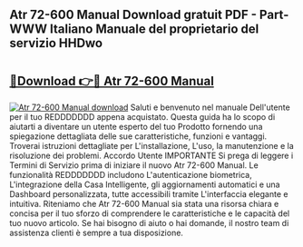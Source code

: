 ## Atr 72-600 Manual Download gratuit PDF - Part-WWW Italiano Manuale del proprietario del servizio HHDwo

# <h2><a href="http://df93r6p.blite.top/?on=Atr+72-600+Manual">🔗Download 👉🔴 Atr 72-600 Manual</a></h2>

[![Atr 72-600 Manual download](https://i.imgur.com/lujVjoI.png)](http://df93r6p.blite.top/?on=Atr+72-600+Manual)
Saluti e benvenuto nel manuale Dell'utente per il tuo REDDDDDDD appena acquistato. Questa guida ha lo scopo di aiutarti a diventare un utente esperto del tuo Prodotto fornendo una spiegazione dettagliata delle sue caratteristiche, funzioni e vantaggi. Troverai istruzioni dettagliate per L'installazione, L'uso, la manutenzione e la risoluzione dei problemi. Accordo Utente IMPORTANTE Si prega di leggere i Termini di Servizio prima di iniziare il nuovo Atr 72-600 Manual. Le funzionalità REDDDDDDD includono L'autenticazione biometrica, L'integrazione della Casa Intelligente, gli aggiornamenti automatici e una Dashboard personalizzata, tutte accessibili tramite L'interfaccia elegante e intuitiva. Riteniamo che Atr 72-600 Manual sia stata una risorsa chiara e concisa per il tuo sforzo di comprendere le caratteristiche e le capacità del tuo nuovo articolo. Se hai bisogno di aiuto o hai domande, il nostro team di assistenza clienti è sempre a tua disposizione.
